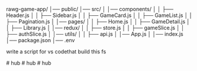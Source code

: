 rawg-game-app/
│── public/
│── src/
│   │── components/
│   │   ├── Header.js
│   │   ├── Sidebar.js
│   │   ├── GameCard.js
│   │   ├── GameList.js
│   │   ├── Pagination.js
│   │── pages/
│   │   ├── Home.js
│   │   ├── GameDetail.js
│   │   ├── Library.js
│   │── redux/
│   │   ├── store.js
│   │   ├── gameSlice.js
│   │   ├── authSlice.js
│   │── utils/
│   │   ├── api.js
│   │── App.js
│   │── index.js
│── package.json
│── .env

write a script for vs codethat build this fs

#   h u b  
 #   h u b  
 #   h u b  
 